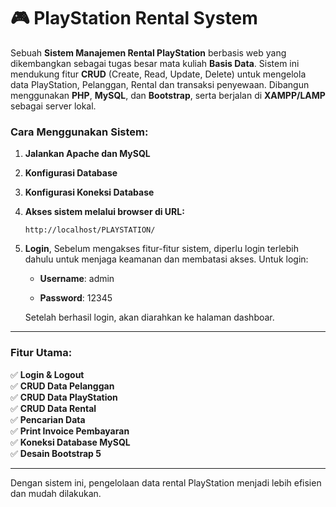 # 🎮 PlayStation Rental System


Sebuah **Sistem Manajemen Rental PlayStation** berbasis web yang dikembangkan sebagai tugas besar mata kuliah **Basis Data**. Sistem ini mendukung fitur **CRUD** (Create, Read, Update, Delete) untuk mengelola data PlayStation, Pelanggan, Rental dan transaksi penyewaan. Dibangun menggunakan **PHP**, **MySQL**, dan **Bootstrap**, serta berjalan di **XAMPP/LAMP** sebagai server lokal.  


### Cara Menggunakan Sistem:
1. **Jalankan Apache dan MySQL**
2. **Konfigurasi Database**
3. **Konfigurasi Koneksi Database**
4. **Akses sistem melalui browser di URL:**
   
   ```
   http://localhost/PLAYSTATION/
   ```

5. **Login**, Sebelum mengakses fitur-fitur sistem, diperlu login terlebih dahulu untuk menjaga keamanan dan membatasi akses. Untuk login:

   - **Username**: admin

   - **Password**: 12345

   Setelah berhasil login, akan diarahkan ke halaman dashboar.

---

### Fitur Utama:
✅ **Login & Logout**  
✅ **CRUD Data Pelanggan**  
✅ **CRUD Data PlayStation**  
✅ **CRUD Data Rental**  
✅ **Pencarian Data**  
✅ **Print Invoice Pembayaran**  
✅ **Koneksi Database MySQL**  
✅ **Desain Bootstrap 5**  

---

Dengan sistem ini, pengelolaan data rental PlayStation menjadi lebih efisien dan mudah dilakukan.
